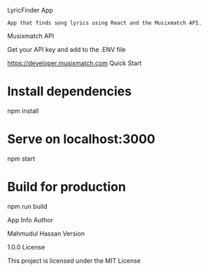 LyricFinder App

    App that finds song lyrics using React and the Musixmatch API.

Musixmatch API

Get your API key and add to the .ENV file

https://developer.musixmatch.com
Quick Start

# Install dependencies
npm install

# Serve on localhost:3000
npm start

# Build for production
npm run build

App Info
Author

Mahmudul Hassan
Version

1.0.0
License

This project is licensed under the MIT License
